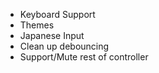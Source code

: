 - Keyboard Support
- Themes
- Japanese Input
- Clean up debouncing
- Support/Mute rest of controller
